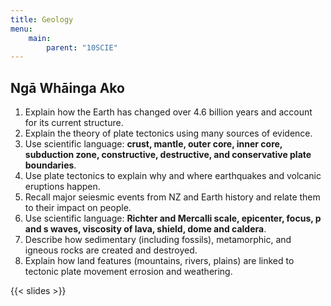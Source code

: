 ```yaml
---
title: Geology
menu:
    main:
        parent: "10SCIE"
---
```


## Ngā Whāinga Ako

1. Explain how the Earth has changed over 4.6 billion years and account for its current structure.
2. Explain the theory of plate tectonics using many sources of evidence.
3. Use scientific language: __crust, mantle, outer core, inner core, subduction zone, constructive, destructive, and conservative plate boundaries__.
4. Use plate tectonics to explain why and where earthquakes and volcanic eruptions happen.
5. Recall major seiesmic events from NZ and Earth history and relate them to their impact on people.
6. Use scientific language: __Richter and Mercalli scale, epicenter, focus, p and s waves, viscosity of lava, shield, dome and caldera__.
7. Describe how sedimentary (including fossils), metamorphic, and igneous rocks are created and destroyed.
8. Explain how land features (mountains, rivers, plains) are linked to tectonic plate movement errosion and weathering.

{{< slides >}}
